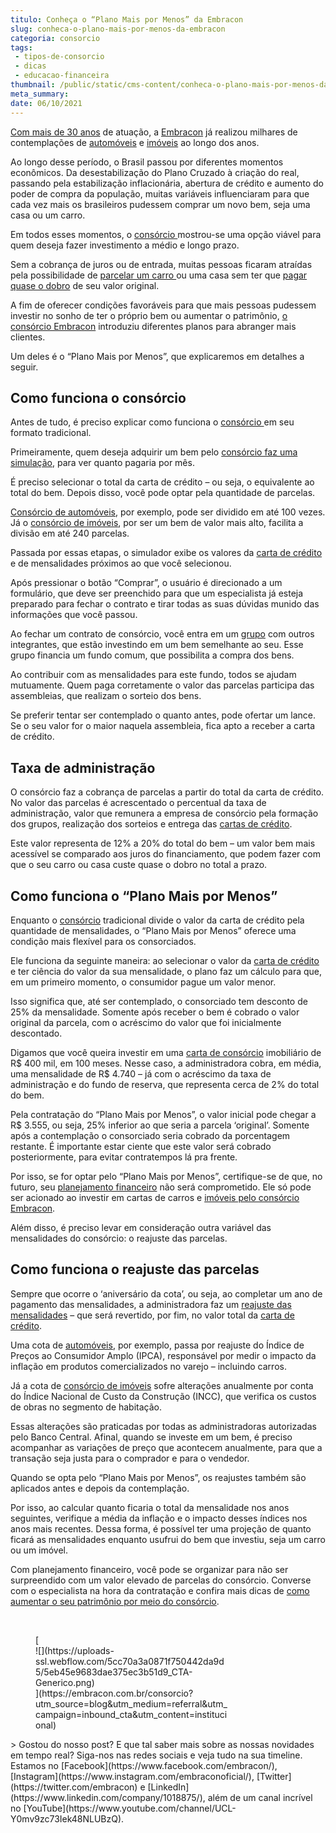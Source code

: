 ```yaml
---
titulo: Conheça o “Plano Mais por Menos” da Embracon
slug: conheca-o-plano-mais-por-menos-da-embracon
categoria: consorcio
tags:
 - tipos-de-consorcio
 - dicas
 - educacao-financeira
thumbnail: /public/static/cms-content/conheca-o-plano-mais-por-menos-da-embracon.png
meta_summary: 
date: 06/10/2021
---
```

[Com mais de 30 anos](https://www.embracon.com.br/a-embracon) de atuação, a [Embracon](https://www.embracon.com.br/) já realizou milhares de contemplações de [automóveis](https://www.embracon.com.br/consorcio-de-carros) e [imóveis](https://www.embracon.com.br/consorcio-de-imoveis) ao longo dos anos.

Ao longo desse período, o Brasil passou por diferentes momentos econômicos. Da desestabilização do Plano Cruzado à criação do real, passando pela estabilização inflacionária, abertura de crédito e aumento do poder de compra da população, muitas variáveis influenciaram para que cada vez mais os brasileiros pudessem comprar um novo bem, seja uma casa ou um carro.

Em todos esses momentos, o [consórcio ](https://www.embracon.com.br/conhecaoconsorcio/o-que-e-consorcio)mostrou-se uma opção viável para quem deseja fazer investimento a médio e longo prazo.

Sem a cobrança de juros ou de entrada, muitas pessoas ficaram atraídas pela possibilidade de [parcelar um carro ](https://www.embracon.com.br/blog/sobre-o-consorcio-de-veiculos-embracon)ou uma casa sem ter que [pagar quase o dobro](https://www.embracon.com.br/blog/entenda-quais-sao-as-6-maiores-desvantagens-do-financiamento) de seu valor original.

A fim de oferecer condições favoráveis para que mais pessoas pudessem investir no sonho de ter o próprio bem ou aumentar o patrimônio, [o consórcio Embracon](https://www.embracon.com.br/conhecaoconsorcio/o-que-e-consorcio) introduziu diferentes planos para abranger mais clientes.

Um deles é o “Plano Mais por Menos”, que explicaremos em detalhes a seguir.

Como funciona o consórcio
-------------------------

Antes de tudo, é preciso explicar como funciona o [consórcio ](https://www.embracon.com.br/)em seu formato tradicional.

Primeiramente, quem deseja adquirir um bem pelo [consórcio faz uma simulação](https://www.embracon.com.br/consorcio-de-imoveis), para ver quanto pagaria por mês.

É preciso selecionar o total da carta de crédito – ou seja, o equivalente ao total do bem. Depois disso, você pode optar pela quantidade de parcelas.

[Consórcio de automóveis](https://www.embracon.com.br/consorcio-de-carros), por exemplo, pode ser dividido em até 100 vezes. Já o [consórcio de imóveis](https://www.embracon.com.br/blog/por-que-contratar-o-consorcio-imobiliario-embracon), por ser um bem de valor mais alto, facilita a divisão em até 240 parcelas.

Passada por essas etapas, o simulador exibe os valores da [carta de crédito](https://www.embracon.com.br/conhecaoconsorcio/o-que-e-carta-de-credito) e de mensalidades próximos ao que você selecionou.

Após pressionar o botão “Comprar”, o usuário é direcionado a um formulário, que deve ser preenchido para que um especialista já esteja preparado para fechar o contrato e tirar todas as suas dúvidas munido das informações que você passou.

Ao fechar um contrato de consórcio, você entra em um [grupo](https://www.embracon.com.br/blog/como-funciona-o-encerramento-do-grupo-de-um-consorcio) com outros integrantes, que estão investindo em um bem semelhante ao seu. Esse grupo financia um fundo comum, que possibilita a compra dos bens.

Ao contribuir com as mensalidades para este fundo, todos se ajudam mutuamente. Quem paga corretamente o valor das parcelas participa das assembleias, que realizam o sorteio dos bens.

Se preferir tentar ser contemplado o quanto antes, pode ofertar um lance. Se o seu valor for o maior naquela assembleia, fica apto a receber a carta de crédito.

Taxa de administração
---------------------

O consórcio faz a cobrança de parcelas a partir do total da carta de crédito. No valor das parcelas é acrescentado o percentual da taxa de administração, valor que remunera a empresa de consórcio pela formação dos grupos, realização dos sorteios e entrega das [cartas de crédito](https://www.embracon.com.br/conhecaoconsorcio/o-que-e-carta-de-credito).

Este valor representa de 12% a 20% do total do bem – um valor bem mais acessível se comparado aos juros do financiamento, que podem fazer com que o seu carro ou casa custe quase o dobro no total a prazo.

Como funciona o “Plano Mais por Menos”
--------------------------------------

Enquanto o [consórcio](https://www.embracon.com.br/conhecaoconsorcio/o-que-e-consorcio) tradicional divide o valor da carta de crédito pela quantidade de mensalidades, o “Plano Mais por Menos” oferece uma condição mais flexível para os consorciados.

Ele funciona da seguinte maneira: ao selecionar o valor da [carta de crédito](https://www.embracon.com.br/blog/o-que-voce-precisa-saber-sobre-a-carta-de-credito-de-consorcios) e ter ciência do valor da sua mensalidade, o plano faz um cálculo para que, em um primeiro momento, o consumidor pague um valor menor.

Isso significa que, até ser contemplado, o consorciado tem desconto de 25% da mensalidade. Somente após receber o bem é cobrado o valor original da parcela, com o acréscimo do valor que foi inicialmente descontado.

Digamos que você queira investir em uma [carta de consórcio](https://www.embracon.com.br/blog/o-que-voce-precisa-saber-sobre-a-carta-de-credito-de-consorcios) imobiliário de R$ 400 mil, em 100 meses. Nesse caso, a administradora cobra, em média, uma mensalidade de R$ 4.740 – já com o acréscimo da taxa de administração e do fundo de reserva, que representa cerca de 2% do total do bem.

Pela contratação do “Plano Mais por Menos”, o valor inicial pode chegar a R$ 3.555, ou seja, 25% inferior ao que seria a parcela ‘original’. Somente após a contemplação o consorciado seria cobrado da porcentagem restante. É importante estar ciente que este valor será cobrado posteriormente, para evitar contratempos lá pra frente.

Por isso, se for optar pelo “Plano Mais por Menos”, certifique-se de que, no futuro, seu [planejamento financeiro](https://www.embracon.com.br/blog/planejamento-financeiro-um-guia-para-as-financas-nao-sairem-de-controle) não será comprometido. Ele só pode ser acionado ao investir em cartas de carros e [imóveis pelo consórcio Embracon](https://www.embracon.com.br/blog/por-que-contratar-o-consorcio-imobiliario-embracon).

Além disso, é preciso levar em consideração outra variável das mensalidades do consórcio: o reajuste das parcelas.

Como funciona o reajuste das parcelas
-------------------------------------

Sempre que ocorre o ‘aniversário da cota’, ou seja, ao completar um ano de pagamento das mensalidades, a administradora faz um [reajuste das mensalidades](https://www.embracon.com.br/blog/reajuste-do-consorcio-entenda) – que será revertido, por fim, no valor total da [carta de crédito](https://www.embracon.com.br/conhecaoconsorcio/o-que-e-carta-de-credito).

Uma cota de [automóveis](https://www.embracon.com.br/blog/sobre-o-consorcio-de-veiculos-embracon), por exemplo, passa por reajuste do Índice de Preços ao Consumidor Amplo (IPCA), responsável por medir o impacto da inflação em produtos comercializados no varejo – incluindo carros.

Já a cota de [consórcio de imóveis](https://www.embracon.com.br/blog/por-que-contratar-o-consorcio-imobiliario-embracon) sofre alterações anualmente por conta do Índice Nacional de Custo da Construção (INCC), que verifica os custos de obras no segmento de habitação.

Essas alterações são praticadas por todas as administradoras autorizadas pelo Banco Central. Afinal, quando se investe em um bem, é preciso acompanhar as variações de preço que acontecem anualmente, para que a transação seja justa para o comprador e para o vendedor.

Quando se opta pelo “Plano Mais por Menos”, os reajustes também são aplicados antes e depois da contemplação.

Por isso, ao calcular quanto ficaria o total da mensalidade nos anos seguintes, verifique a média da inflação e o impacto desses índices nos anos mais recentes. Dessa forma, é possível ter uma projeção de quanto ficará as mensalidades enquanto usufrui do bem que investiu, seja um carro ou um imóvel.

Com planejamento financeiro, você pode se organizar para não ser surpreendido com um valor elevado de parcelas do consórcio. Converse com o especialista na hora da contratação e confira mais dicas de [como aumentar o seu patrimônio por meio do consórcio](https://www.embracon.com.br/blog/e-possivel-aumentar-o-patrimonio-saiba-aqui).

‍

<figure class="w-richtext-figure-type-image w-richtext-align-center" style="max-width:310px">[<div>![](https://uploads-ssl.webflow.com/5cc70a3a0871f750442da9d5/5eb45e9683dae375ec3b51d9_CTA-Generico.png)</div>](https://embracon.com.br/consorcio?utm_source=blog&utm_medium=referral&utm_campaign=inbound_cta&utm_content=institucional)</figure>> Gostou do nosso post? E que tal saber mais sobre as nossas novidades em tempo real? Siga-nos nas redes sociais e veja tudo na sua timeline. Estamos no [Facebook](https://www.facebook.com/embracon/), [Instagram](https://www.instagram.com/embraconoficial/), [Twitter](https://twitter.com/embracon) e [LinkedIn](https://www.linkedin.com/company/1018875/), além de um canal incrível no [YouTube](https://www.youtube.com/channel/UCL-Y0mv9zc73Iek48NLUBzQ).

‍

